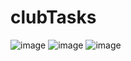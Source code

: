 # clubTasks
![image](https://user-images.githubusercontent.com/16136188/117923991-a8efc080-b312-11eb-97e6-bb02819fc3c4.png)
![image](https://user-images.githubusercontent.com/16136188/117924060-c7ee5280-b312-11eb-888a-7fef5118b117.png)
![image](https://user-images.githubusercontent.com/16136188/117924125-e2c0c700-b312-11eb-9b58-7d147ab58044.png)
